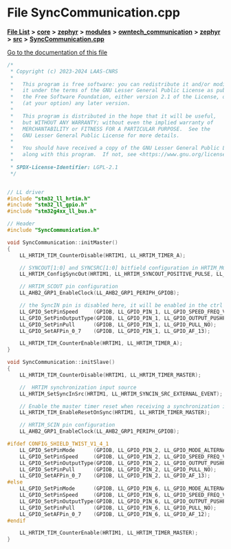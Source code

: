 

# File SyncCommunication.cpp

[**File List**](files.md) **>** [**core**](dir_771164b9325b04f1442f7a3ffa8ecb89.md) **>** [**zephyr**](dir_09002e7ce91f09aeb040dfd1861a47f4.md) **>** [**modules**](dir_6d0fb8ab814c517e7f155fb837e32f72.md) **>** [**owntech\_communication**](dir_c4fe9b0224a9586dd317852c3c5604f8.md) **>** [**zephyr**](dir_ed8beaa694e779377b0049b01e5ade22.md) **>** [**src**](dir_1a412f239039e530bef8001f48cd80a4.md) **>** [**SyncCommunication.cpp**](SyncCommunication_8cpp.md)

[Go to the documentation of this file](SyncCommunication_8cpp.md)


```C++
/*
 * Copyright (c) 2023-2024 LAAS-CNRS
 *
 *   This program is free software: you can redistribute it and/or modify
 *   it under the terms of the GNU Lesser General Public License as published by
 *   the Free Software Foundation, either version 2.1 of the License, or
 *   (at your option) any later version.
 *
 *   This program is distributed in the hope that it will be useful,
 *   but WITHOUT ANY WARRANTY; without even the implied warranty of
 *   MERCHANTABILITY or FITNESS FOR A PARTICULAR PURPOSE.  See the
 *   GNU Lesser General Public License for more details.
 *
 *   You should have received a copy of the GNU Lesser General Public License
 *   along with this program.  If not, see <https://www.gnu.org/licenses/>.
 *
 * SPDX-License-Identifier: LGPL-2.1
 */


// LL driver
#include "stm32_ll_hrtim.h"
#include "stm32_ll_gpio.h"
#include "stm32g4xx_ll_bus.h"

// Header
#include "SyncCommunication.h"

void SyncCommunication::initMaster()
{
    LL_HRTIM_TIM_CounterDisable(HRTIM1, LL_HRTIM_TIMER_A);

    // SYNCOUT[1:0] and SYNCSRC[1:0] bitfield configuration in HRTIM_MCR
    LL_HRTIM_ConfigSyncOut(HRTIM1, LL_HRTIM_SYNCOUT_POSITIVE_PULSE, LL_HRTIM_SYNCOUT_SRC_TIMA_START);

    // HRTIM_SCOUT pin configuration
    LL_AHB2_GRP1_EnableClock(LL_AHB2_GRP1_PERIPH_GPIOB);

    // the SyncIN pin is disabled here, it will be enabled in the ctrl task to ensure synchronization between master and slave.
    LL_GPIO_SetPinSpeed     (GPIOB, LL_GPIO_PIN_1, LL_GPIO_SPEED_FREQ_VERY_HIGH);
    LL_GPIO_SetPinOutputType(GPIOB, LL_GPIO_PIN_1, LL_GPIO_OUTPUT_PUSHPULL);
    LL_GPIO_SetPinPull      (GPIOB, LL_GPIO_PIN_1, LL_GPIO_PULL_NO);
    LL_GPIO_SetAFPin_0_7    (GPIOB, LL_GPIO_PIN_1, LL_GPIO_AF_13);

    LL_HRTIM_TIM_CounterEnable(HRTIM1, LL_HRTIM_TIMER_A);
}

void SyncCommunication::initSlave()
{
    LL_HRTIM_TIM_CounterDisable(HRTIM1, LL_HRTIM_TIMER_MASTER);

    //  HRTIM synchronization input source
    LL_HRTIM_SetSyncInSrc(HRTIM1, LL_HRTIM_SYNCIN_SRC_EXTERNAL_EVENT);

    // Enable the master timer reset when receiving a synchronization input event
    LL_HRTIM_TIM_EnableResetOnSync(HRTIM1, LL_HRTIM_TIMER_MASTER);

    // HRTIM_SCIN pin configuration
    LL_AHB2_GRP1_EnableClock(LL_AHB2_GRP1_PERIPH_GPIOB);

#ifdef CONFIG_SHIELD_TWIST_V1_4_1
    LL_GPIO_SetPinMode      (GPIOB, LL_GPIO_PIN_2, LL_GPIO_MODE_ALTERNATE);
    LL_GPIO_SetPinSpeed     (GPIOB, LL_GPIO_PIN_2, LL_GPIO_SPEED_FREQ_VERY_HIGH);
    LL_GPIO_SetPinOutputType(GPIOB, LL_GPIO_PIN_2, LL_GPIO_OUTPUT_PUSHPULL);
    LL_GPIO_SetPinPull      (GPIOB, LL_GPIO_PIN_2, LL_GPIO_PULL_NO);
    LL_GPIO_SetAFPin_0_7    (GPIOB, LL_GPIO_PIN_2, LL_GPIO_AF_13);
#else
    LL_GPIO_SetPinMode      (GPIOB, LL_GPIO_PIN_6, LL_GPIO_MODE_ALTERNATE);
    LL_GPIO_SetPinSpeed     (GPIOB, LL_GPIO_PIN_6, LL_GPIO_SPEED_FREQ_VERY_HIGH);
    LL_GPIO_SetPinOutputType(GPIOB, LL_GPIO_PIN_6, LL_GPIO_OUTPUT_PUSHPULL);
    LL_GPIO_SetPinPull      (GPIOB, LL_GPIO_PIN_6, LL_GPIO_PULL_NO);
    LL_GPIO_SetAFPin_0_7    (GPIOB, LL_GPIO_PIN_6, LL_GPIO_AF_12);
#endif

    LL_HRTIM_TIM_CounterEnable(HRTIM1, LL_HRTIM_TIMER_MASTER);
}
```


